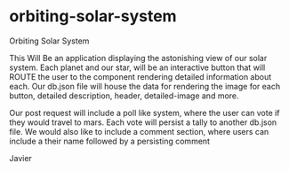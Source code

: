 # orbiting-solar-system

Orbiting Solar System

This Will Be an application displaying the astonishing view of our solar system. Each planet and our star, will be an interactive button that will ROUTE the user to the component rendering detailed information about each. Our db.json file will house the data for rendering the image for each button, detailed description, header, detailed-image and more. 
	
Our post request will include a poll like system, where the user can vote if they would travel to mars. Each vote will persist a tally to another db.json file. We would also like to include a comment section, where users can include a their name followed by a persisting comment

Javier
